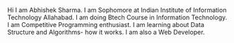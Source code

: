 <h>Hi I am Abhishek Sharma. I am Sophomore at Indian Institute of Information Technology Allahabad. I am doing Btech Course in Information Technology. I am Competitive Programming enthusiast. I am learning about Data Structure and Algorithms- how it works. I am also a Web Developer. </h>

